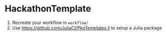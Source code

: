 # HackathonTemplate

1. Recreate your workflow in `workflow/`
2. Use https://github.com/JuliaCI/PkgTemplates.jl to setup a Julia package